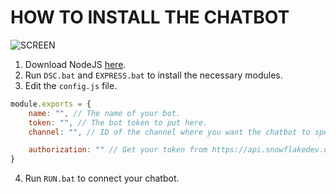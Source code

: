 # HOW TO INSTALL THE CHATBOT

![SCREEN](https://user-images.githubusercontent.com/72516691/128196080-50a544ec-70bd-4792-93ef-6d67267c92ff.PNG)

1. Download NodeJS [here](https://nodejs.org/).
2. Run `DSC.bat` and `EXPRESS.bat` to install the necessary modules.
3. Edit the `config.js` file.
```js
module.exports = {
    name: "", // The name of your bot.
    token: "", // The bot token to put here.
    channel: "", // ID of the channel where you want the chatbot to speak.

    authorization: "" // Get your token from https://api.snowflakedev.org/ and paste it here.
}
```
4. Run `RUN.bat` to connect your chatbot.
